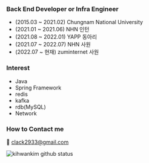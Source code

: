 ### Back End Developer or Infra Engineer
- (2015.03 ~ 2021.02) Chungnam National University
- (2021.01 ~ 2021.06) NHN 인턴
- (2021.08 ~ 2022.01) YAPP 동아리
- (2021.07 ~ 2022.07) NHN 사원
- (2022.07 ~ 현재) zuminternet 사원

### Interest
- Java
- Spring Framework
- redis
- kafka
- rdb(MySQL)
- Network

### How to Contact me
💬 clack2933@gmail.com

![kihwankim github status](https://github-readme-stats.vercel.app/api?username=kihwankim&show_icons=true)
<!--
**kihwankim/kihwankim** is a ✨ _special_ ✨ repository because its `README.md` (this file) appears on your GitHub profile.
-->
